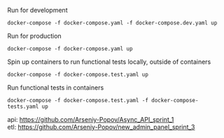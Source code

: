 Run for development
```
docker-compose -f docker-compose.yaml -f docker-compose.dev.yaml up 
```

Run for production
```
docker-compose -f docker-compose.yaml up 
```

Spin up containers to run functional tests locally, outside of containers
```
docker-compose -f docker-compose.test.yaml up 
```

Run functional tests in containers
```
docker-compose -f docker-compose.test.yaml -f docker-compose-tests.yaml up
```

api: https://github.com/Arseniy-Popov/Async_API_sprint_1  
etl: https://github.com/Arseniy-Popov/new_admin_panel_sprint_3 